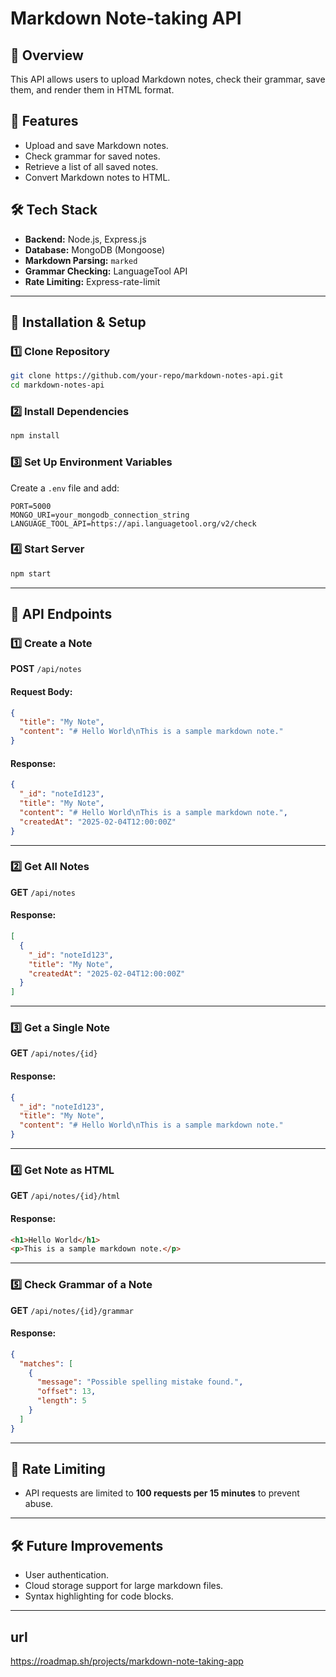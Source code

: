 # Markdown Note-taking API

## 📌 Overview

This API allows users to upload Markdown notes, check their grammar, save them, and render them in HTML format.

## 🚀 Features

- Upload and save Markdown notes.
- Check grammar for saved notes.
- Retrieve a list of all saved notes.
- Convert Markdown notes to HTML.

## 🛠️ Tech Stack

- **Backend:** Node.js, Express.js
- **Database:** MongoDB (Mongoose)
- **Markdown Parsing:** `marked`
- **Grammar Checking:** LanguageTool API
- **Rate Limiting:** Express-rate-limit

---

## 🔧 Installation & Setup

### **1️⃣ Clone Repository**

```sh
git clone https://github.com/your-repo/markdown-notes-api.git
cd markdown-notes-api
```

### **2️⃣ Install Dependencies**

```sh
npm install
```

### **3️⃣ Set Up Environment Variables**

Create a `.env` file and add:

```
PORT=5000
MONGO_URI=your_mongodb_connection_string
LANGUAGE_TOOL_API=https://api.languagetool.org/v2/check
```

### **4️⃣ Start Server**

```sh
npm start
```

---

## 📌 API Endpoints

### **1️⃣ Create a Note**

**POST** `/api/notes`

#### Request Body:

```json
{
  "title": "My Note",
  "content": "# Hello World\nThis is a sample markdown note."
}
```

#### Response:

```json
{
  "_id": "noteId123",
  "title": "My Note",
  "content": "# Hello World\nThis is a sample markdown note.",
  "createdAt": "2025-02-04T12:00:00Z"
}
```

---

### **2️⃣ Get All Notes**

**GET** `/api/notes`

#### Response:

```json
[
  {
    "_id": "noteId123",
    "title": "My Note",
    "createdAt": "2025-02-04T12:00:00Z"
  }
]
```

---

### **3️⃣ Get a Single Note**

**GET** `/api/notes/{id}`

#### Response:

```json
{
  "_id": "noteId123",
  "title": "My Note",
  "content": "# Hello World\nThis is a sample markdown note."
}
```

---

### **4️⃣ Get Note as HTML**

**GET** `/api/notes/{id}/html`

#### Response:

```html
<h1>Hello World</h1>
<p>This is a sample markdown note.</p>
```

---

### **5️⃣ Check Grammar of a Note**

**GET** `/api/notes/{id}/grammar`

#### Response:

```json
{
  "matches": [
    {
      "message": "Possible spelling mistake found.",
      "offset": 13,
      "length": 5
    }
  ]
}
```

---

## 📌 Rate Limiting

- API requests are limited to **100 requests per 15 minutes** to prevent abuse.

---

## 🛠️ Future Improvements

- User authentication.
- Cloud storage support for large markdown files.
- Syntax highlighting for code blocks.

---

## url

https://roadmap.sh/projects/markdown-note-taking-app
